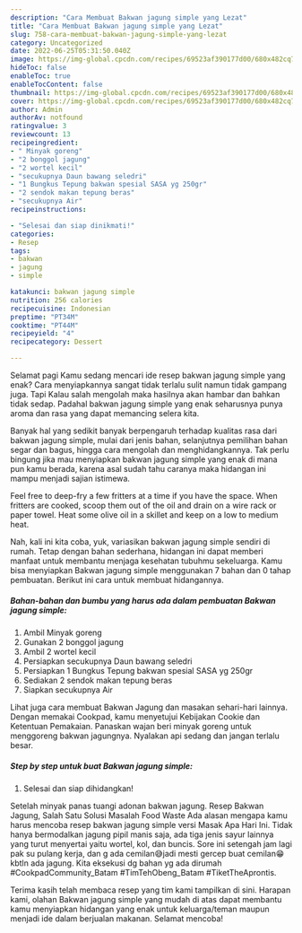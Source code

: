 ```yaml
---
description: "Cara Membuat Bakwan jagung simple yang Lezat"
title: "Cara Membuat Bakwan jagung simple yang Lezat"
slug: 758-cara-membuat-bakwan-jagung-simple-yang-lezat
category: Uncategorized
date: 2022-06-25T05:31:50.040Z
image: https://img-global.cpcdn.com/recipes/69523af390177d00/680x482cq70/bakwan-jagung-simple-foto-resep-utama.jpg
hideToc: false
enableToc: true
enableTocContent: false
thumbnail: https://img-global.cpcdn.com/recipes/69523af390177d00/680x482cq70/bakwan-jagung-simple-foto-resep-utama.jpg
cover: https://img-global.cpcdn.com/recipes/69523af390177d00/680x482cq70/bakwan-jagung-simple-foto-resep-utama.jpg
author: Admin
authorAv: notfound
ratingvalue: 3
reviewcount: 13
recipeingredient:
- " Minyak goreng"
- "2 bonggol jagung"
- "2 wortel kecil"
- "secukupnya Daun bawang seledri"
- "1 Bungkus Tepung bakwan spesial SASA yg 250gr"
- "2 sendok makan tepung beras"
- "secukupnya Air"
recipeinstructions:

- "Selesai dan siap dinikmati!"
categories:
- Resep
tags:
- bakwan
- jagung
- simple

katakunci: bakwan jagung simple 
nutrition: 256 calories
recipecuisine: Indonesian
preptime: "PT34M"
cooktime: "PT44M"
recipeyield: "4"
recipecategory: Dessert

---
```



Selamat pagi Kamu sedang mencari ide resep bakwan jagung simple yang enak? Cara menyiapkannya sangat tidak terlalu sulit namun tidak gampang juga. Tapi Kalau salah mengolah maka hasilnya akan hambar dan bahkan tidak sedap. Padahal bakwan jagung simple yang enak seharusnya punya aroma dan rasa yang dapat memancing selera kita.


Banyak hal yang sedikit banyak berpengaruh terhadap kualitas rasa dari bakwan jagung simple, mulai dari jenis bahan, selanjutnya pemilihan bahan segar dan bagus, hingga cara mengolah dan menghidangkannya. Tak perlu bingung jika mau menyiapkan bakwan jagung simple yang enak di mana pun kamu berada, karena asal sudah tahu caranya maka hidangan ini mampu menjadi sajian istimewa.

Feel free to deep-fry a few fritters at a time if you have the space. When fritters are cooked, scoop them out of the oil and drain on a wire rack or paper towel. Heat some olive oil in a skillet and keep on a low to medium heat.


Nah, kali ini kita coba, yuk, variasikan bakwan jagung simple sendiri di rumah. Tetap dengan bahan sederhana, hidangan ini dapat memberi manfaat untuk membantu menjaga kesehatan tubuhmu sekeluarga. Kamu bisa menyiapkan Bakwan jagung simple menggunakan 7 bahan dan 0 tahap pembuatan. Berikut ini cara untuk membuat hidangannya.

<!--inarticleads1-->

##### Bahan-bahan dan bumbu yang harus ada dalam pembuatan Bakwan jagung simple:

1. Ambil  Minyak goreng
1. Gunakan 2 bonggol jagung
1. Ambil 2 wortel kecil
1. Persiapkan secukupnya Daun bawang seledri
1. Persiapkan 1 Bungkus Tepung bakwan spesial SASA yg 250gr
1. Sediakan 2 sendok makan tepung beras
1. Siapkan secukupnya Air


Lihat juga cara membuat Bakwan Jagung dan masakan sehari-hari lainnya. Dengan memakai Cookpad, kamu menyetujui Kebijakan Cookie dan Ketentuan Pemakaian. Panaskan wajan beri minyak goreng untuk menggoreng bakwan jagungnya. Nyalakan api sedang dan jangan terlalu besar. 

<!--inarticleads2-->

##### Step by step untuk buat Bakwan jagung simple:


1. Selesai dan siap dihidangkan!

Setelah minyak panas tuangi adonan bakwan jagung. Resep Bakwan Jagung, Salah Satu Solusi Masalah Food Waste Ada alasan mengapa kamu harus mencoba resep bakwan jagung simple versi Masak Apa Hari Ini. Tidak hanya bermodalkan jagung pipil manis saja, ada tiga jenis sayur lainnya yang turut menyertai yaitu wortel, kol, dan buncis. Sore ini setengah jam lagi pak su pulang kerja, dan g ada cemilan😅jadi mesti gercep buat cemilan😁 kbtln ada jagung. Kita eksekusi dg bahan yg ada dirumah #CookpadCommunity_Batam #TimTehObeng_Batam #TiketTheAprontis. 

Terima kasih telah membaca resep yang tim kami tampilkan di sini. Harapan kami, olahan Bakwan jagung simple yang mudah di atas dapat membantu kamu menyiapkan hidangan yang enak untuk keluarga/teman maupun menjadi ide dalam berjualan makanan. Selamat mencoba!
